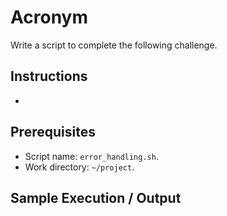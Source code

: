 # Acronym

Write a script to complete the following challenge.

## Instructions

- 

## Prerequisites

- Script name: `error_handling.sh`.
- Work directory: `~/project`.

## Sample Execution / Output
